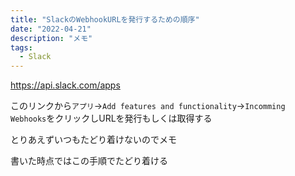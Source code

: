 ```yaml
---
title: "SlackのWebhookURLを発行するための順序"
date: "2022-04-21"
description: "メモ"
tags:
  - Slack
---
```


https://api.slack.com/apps

このリンクから`アプリ`→`Add features and functionality`→`Incomming Webhooks`をクリックしURLを発行もしくは取得する

とりあえずいつもたどり着けないのでメモ

書いた時点ではこの手順でたどり着ける